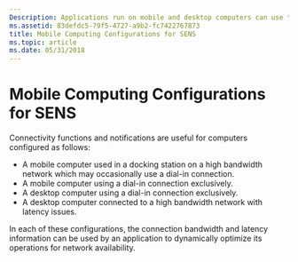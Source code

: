 ```yaml
---
Description: Applications run on mobile and desktop computers can use the bandwidth and latency information provided by SENS to dynamically optimize for network availability.
ms.assetid: 83defdc5-79f5-4727-a9b2-fc7422767873
title: Mobile Computing Configurations for SENS
ms.topic: article
ms.date: 05/31/2018
---
```


# Mobile Computing Configurations for SENS

Connectivity functions and notifications are useful for computers configured as follows:

-   A mobile computer used in a docking station on a high bandwidth network which may occasionally use a dial-in connection.
-   A mobile computer using a dial-in connection exclusively.
-   A desktop computer using a dial-in connection exclusively.
-   A desktop computer connected to a high bandwidth network with latency issues.

In each of these configurations, the connection bandwidth and latency information can be used by an application to dynamically optimize its operations for network availability.

 

 



